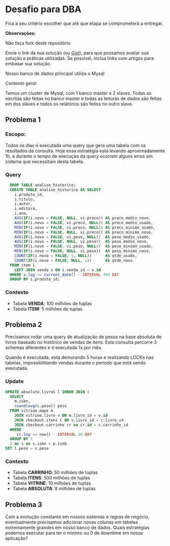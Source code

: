 # Desafio para DBA

Fica a seu critério escolher que até que etapa se comprometerá a entregar.

**Observações:**

Não faça fork deste repositório

Envie o link da sua solução (ou [Gist](https://gist.github.com/)),
para que possamos avaliar sua solução e práticas utilizadas. Se possível, inclua
links com artigos para embasar sua solução.

Nosso banco de dados principal utiliza o Mysql

*Contexto geral*

Temos um cluster de Mysql, com 1 banco master e 2 slaves.
Todas as escritas são feitas no banco master e todas as leituras de dados
são feitas em dos slaves e todos os relatórios são feitos no outro slave.

## Problema 1

### Escopo:

Todos os dias é executada uma query que gera uma tabela com os resultados da consulta. 
Hoje essa estratégia está levando aproximadamente 1h, e durante o tempo de execução da query
ocorrem alguns erros em sistema que necessitam desta tabela.


### Query

```sql
  DROP TABLE analise_historico;
  CREATE TABLE analise_historico AS SELECT
    i.produto_id,
    i.titulo,
    i.autor,
    i.editora,
    i.ano,
    AVG(IF(i.novo = FALSE, NULL, vi.preco)) AS preco_medio_novo,
    AVG(IF(i.novo = FALSE, vi.preco, NULL)) AS preco_medio_usado,
    MIN(IF(i.novo = FALSE, vi.preco, NULL)) AS preco_minimo_usado,
    MIN(IF(i.novo = FALSE, NULL, vi.preco)) AS preco_minimo_novo,
    AVG(IF(i.novo = FALSE, vi.peso, NULL))  AS peso_medio_usado,
    AVG(IF(i.novo = FALSE, NULL, vi.peso))  AS peso_medio_novo,
    MIN(IF(i.novo = FALSE, vi.peso, NULL))  AS peso_minimo_usado,
    MIN(IF(i.novo = FALSE, NULL, vi.peso))  AS peso_minimo_novo,
    COUNT(IF(i.novo = FALSE, 1, NULL))      AS qtde_usado,
    COUNT(IF(i.novo = FALSE, NULL, 1))      AS qtde_novo
  FROM item i
    LEFT JOIN venda v ON i.venda_id = v.id
  WHERE v.log >= current_date() - INTERVAL 300 DAY
  GROUP BY i.produto_id;
```


### Contexto

* Tabela **VENDA**: 100 milhões de tuplas
* Tabela **ITEM**: 5 milhões de tuplas

## Problema 2

Precisamos rodar uma query de atualização de pesos na base absoluta de livros
baseado no histórico de vendas de itens. Esta consulta percorre 3 schemas diferentes
e é executada 1x por mês. 

Quando é executada, está demorando 5 horas e realizando LOCKs nas tabelas,
impossibilitando vendas durante o período que está sendo executada.

### Update

```sql
UPDATE absoluto.livros l INNER JOIN (
  SELECT
    m.isbn,
    round(avg(c.peso)) peso
  FROM vitrine.mapa m  
    JOIN vitrine.livro v ON m.livro_id = v.id
    JOIN checkout.itens c ON v.livro_id = c.livro_id
    JOIN checkout.carrinho cr on cr.id = c.carrinho_id 
  WHERE
     cr.log >= now() - INTERVAL 30 DAY
  GROUP BY 1
  ) as s on s.isbn = p.isnb
SET l.peso = s.peso
```

### Contexto

* Tabela **CARRINHO**: 50 milhões de tuplas
* Tabela **ITENS**: 500 milhões de tuplas
* Tabela **VITRINE**: 10 milhões de tuplas
* Tabela **ABSOLUTA**: 8 milhões de tuplas


## Problema 3

Com a evolução constante em nossos sistemas e regras de negócio,
eventualmente precisamos adicionar novas colunas em tabelas extremamente grandes
em nosso banco de dados. Quais estratégias podemos executar para ter o mínimo ou 0
de downtime em nossa aplicação?
